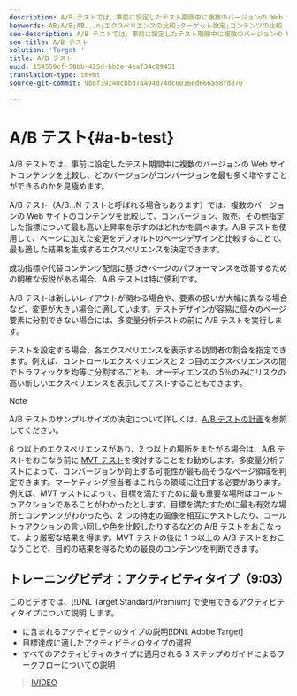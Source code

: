 ```yaml
---
description: A/B テストでは、事前に設定したテスト期間中に複数のバージョンの Web サイトコンテンツを比較し、どのバージョンがコンバージョンを最も多く増やすことができるのかを見極めます。
keywords: AB;A/B;AB...n;エクスペリエンスの比較;ターゲット設定;コンテンツの比較
seo-description: A/B テストでは、事前に設定したテスト期間中に複数のバージョンの Web サイトコンテンツを比較し、どのバージョンがコンバージョンを最も多く増やすことができるのかを見極めます。
seo-title: A/B テスト
solution: 'Target '
title: A/B テスト
uuid: 154559cf-58bb-425d-bb2e-4eaf34c89451
translation-type: tm+mt
source-git-commit: 9b8f39240cbbd7a494d74dc0016ed666a58fd870

---
```



# A/B テスト{#a-b-test}

A/B テストでは、事前に設定したテスト期間中に複数のバージョンの Web サイトコンテンツを比較し、どのバージョンがコンバージョンを最も多く増やすことができるのかを見極めます。

A/B テスト（A/B...N テストと呼ばれる場合もあります）では、複数のバージョンの Web サイトのコンテンツを比較して、コンバージョン、販売、その他指定した指標について最も高い上昇率を示すのはどれかを調べます。A/B テストを使用して、ページに加えた変更をデフォルトのページデザインと比較することで、最も適した結果を生成するエクスペリエンスを決定できます。

成功指標や代替コンテンツ配信に基づきページのパフォーマンスを改善するための明確な仮説がある場合、A/B テストは特に便利です。

A/B テストは新しいレイアウトが関わる場合や、要素の扱いが大幅に異なる場合など、変更が大きい場合に適しています。テストデザインが容易に個々のページ要素に分割できない場合には、多変量分析テストの前に A/B テストを実行します。

テストを設定する場合、各エクスペリエンスを表示する訪問者の割合を指定できます。例えば、コントロールエクスペリエンスと 2 つ目のエクスペリエンスの間でトラフィックを均等に分割することも、オーディエンスの 5％のみにリスクの高い新しいエクスペリエンスを表示してテストすることもできます。

>[!NOTE]
>
>A/B テストのサンプルサイズの決定について詳しくは、[A/B テストの計画](../../c-activities/t-test-ab/sample-size-determination.md#concept_2801F552DB874C20B8A17C1B774C0383)を参照してください。

6 つ以上のエクスペリエンスがあり、2 つ以上の場所をまたがる場合は、A/B テストをおこなう前に [MVT テスト](https://marketing.adobe.com/resources/help/en_US/target/mvt/)を検討することをお勧めします。多変量分析テストによって、コンバージョンが向上する可能性が最も高そうなページ領域を判定できます。マーケティング担当者はこれらの領域に注目する必要があります。例えば、MVT テストによって、目標を満たすために最も重要な場所はコールトゥアクションであることがわかったとします。目標を満たすために最も有効な場所とコンテンツがわかったら、2 つの特定の画像を相互にテストしたり、コールトゥアクションの言い回しや色を比較したりするなどの A/B テストをおこなって、より厳密な結果を得ます。MVT テストの後に 1 つ以上の A/B テストをおこなうことで、目的の結果を得るための最良のコンテンツを判断できます。

## トレーニングビデオ：アクティビティタイプ（9:03）

このビデオでは、[!DNL Target Standard/Premium] で使用できるアクティビティタイプについて説明 します。

* に含まれるアクティビティのタイプの説明[!DNL Adobe Target]
* 目標達成に適したアクティビティのタイプの選択
* すべてのアクティビティのタイプに適用される 3 ステップのガイドによるワークフローについての説明

>[!VIDEO](https://video.tv.adobe.com/v/17386)
